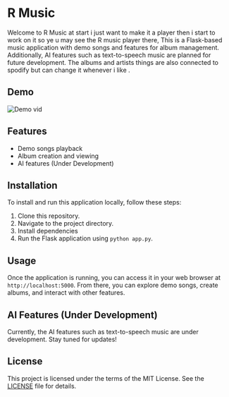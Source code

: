 # R Music 

Welcome to R Music at start i just want to make it a player then i start to work on it so ye u may see the R music player there, This is a Flask-based music application with demo songs and features for album management. Additionally, AI features such as text-to-speech music are planned for future development. The albums and artists things are also connected to spodify but can change it whenever i like .

## Demo

![Demo vid](https://youtu.be/mCdc-6jgun8?si=mn8Xt5WLSFR6KnLF)

## Features

- Demo songs playback
- Album creation and viewing
- AI features (Under Development)

## Installation

To install and run this application locally, follow these steps:

1. Clone this repository.
2. Navigate to the project directory.
3. Install dependencies
4. Run the Flask application using `python app.py`.

## Usage

Once the application is running, you can access it in your web browser at `http://localhost:5000`. From there, you can explore demo songs, create albums, and interact with other features.

## AI Features (Under Development)

Currently, the AI features such as text-to-speech music are under development. Stay tuned for updates!

## License

This project is licensed under the terms of the MIT License. See the [LICENSE](LICENSE) file for details.
